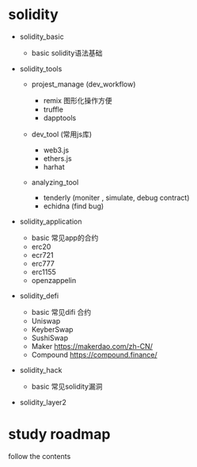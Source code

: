 # solidity 
- solidity_basic
  - basic          solidity语法基础

- solidity_tools

  - projest_manage (dev_workflow)
    
    - remix 图形化操作方便
    - truffle
    - dapptools  
    
  - dev_tool (常用js库)
     
     - web3.js
     - ethers.js
     - harhat
  
  - analyzing_tool
  
    - tenderly (moniter , simulate, debug  contract)
    - echidna (find bug)
    
- solidity_application

  - basic           常见app的合约
  - erc20
  - ecr721
  - erc777
  - erc1155
  - openzappelin
    
- solidity_defi
  - basic           常见difi 合约
  - Uniswap
  - KeyberSwap
  - SushiSwap
  - Maker       https://makerdao.com/zh-CN/  
  - Compound    https://compound.finance/

- solidity_hack
    - basic          常见solidity漏洞
  
- solidity_layer2  
    
# study roadmap
follow the contents